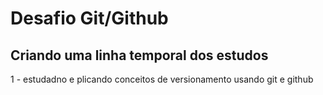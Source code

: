 # Desafio Git/Github

## Criando uma linha temporal dos estudos 

1 - estudadno e plicando conceitos de versionamento usando git e github
